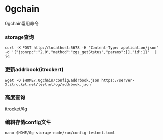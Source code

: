 # 0gchain
0gchain常用命令
### storage查询
```curl -X POST http://localhost:5678 -H "Content-Type: application/json" -d '{"jsonrpc":"2.0","method":"zgs_getStatus","params":[],"id":1}'  | jq```
### 更新addrbook(itrockert)
```wget -O $HOME/.0gchain/config/addrbook.json https://server-5.itrocket.net/testnet/og/addrbook.json```
### 高度查询
[itrocket/0g](https://testnet.itrocket.net/og)
### 编辑存储config文件
```nano $HOME/0g-storage-node/run/config-testnet.toml```
